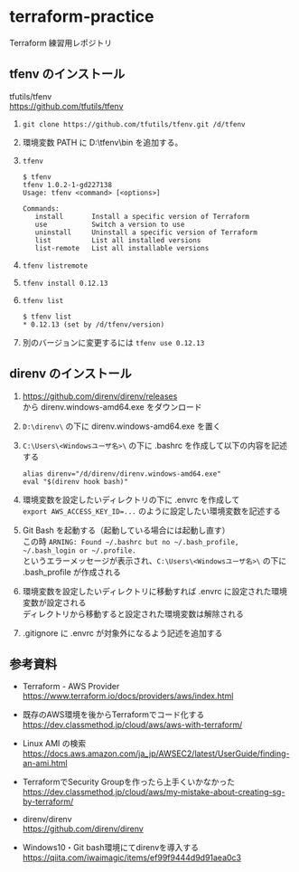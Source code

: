 # terraform-practice
Terraform 練習用レポジトリ

## tfenv のインストール

tfutils/tfenv  
https://github.com/tfutils/tfenv

1. `git clone https://github.com/tfutils/tfenv.git /d/tfenv`
1. 環境変数 PATH に D:\tfenv\bin を追加する。
1. `tfenv`

    ```
    $ tfenv
    tfenv 1.0.2-1-gd227138
    Usage: tfenv <command> [<options>]
    
    Commands:
       install       Install a specific version of Terraform
       use           Switch a version to use
       uninstall     Uninstall a specific version of Terraform
       list          List all installed versions
       list-remote   List all installable versions
    ```

1. `tfenv listremote`
1. `tfenv install 0.12.13`
1. `tfenv list`

    ```
    $ tfenv list
    * 0.12.13 (set by /d/tfenv/version)
    ```
   
1. 別のバージョンに変更するには `tfenv use 0.12.13`

## direnv のインストール

1. https://github.com/direnv/direnv/releases  
    から direnv.windows-amd64.exe をダウンロード
1. `D:\direnv\` の下に direnv.windows-amd64.exe を置く
1. `C:\Users\<Windowsユーザ名>\` の下に .bashrc を作成して以下の内容を記述する

    ```
    alias direnv="/d/direnv/direnv.windows-amd64.exe"
    eval "$(direnv hook bash)"
    ```

1. 環境変数を設定したいディレクトリの下に .envrc を作成して  
    `export AWS_ACCESS_KEY_ID=...` のように設定したい環境変数を記述する
1. Git Bash を起動する（起動している場合には起動し直す）  
    この時 `ARNING: Found ~/.bashrc but no ~/.bash_profile, ~/.bash_login or ~/.profile.`  
    というエラーメッセージが表示され、`C:\Users\<Windowsユーザ名>\` の下に .bash_profile が作成される
1. 環境変数を設定したいディレクトリに移動すれば .envrc に設定された環境変数が設定される  
    ディレクトリから移動すると設定された環境変数は解除される
1. .gitignore に .envrc が対象外になるよう記述を追加する

## 参考資料

* Terraform - AWS Provider  
    https://www.terraform.io/docs/providers/aws/index.html

* 既存のAWS環境を後からTerraformでコード化する  
    https://dev.classmethod.jp/cloud/aws/aws-with-terraform/

* Linux AMI の検索  
    https://docs.aws.amazon.com/ja_jp/AWSEC2/latest/UserGuide/finding-an-ami.html

* TerraformでSecurity Groupを作ったら上手くいかなかった  
    https://dev.classmethod.jp/cloud/aws/my-mistake-about-creating-sg-by-terraform/

* direnv/direnv  
    https://github.com/direnv/direnv

* Windows10・Git bash環境にてdirenvを導入する  
    https://qiita.com/iwaimagic/items/ef99f9444d9d91aea0c3
